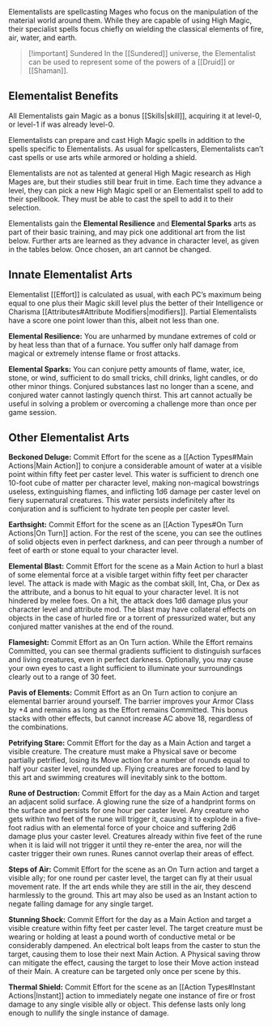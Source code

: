 Elementalists are spellcasting Mages who focus on the manipulation of the material world around them. While they are capable of using High Magic, their specialist spells focus chiefly on wielding the classical elements of fire, air, water, and earth.

> [!important] Sundered
> In the [[Sundered]] universe, the Elementalist can be used to represent some of the powers of a [[Druid]] or [[Shaman]].
## Elementalist Benefits 
All Elementalists gain Magic as a bonus [[Skills|skill]], acquiring it at level-0, or level-1 if was already level-0.

Elementalists can prepare and cast High Magic spells in addition to the spells specific to Elementalists. As usual for spellcasters, Elementalists can’t cast spells or use arts while armored or holding a shield. 

Elementalists are not as talented at general High Magic research as High Mages are, but their studies still bear fruit in time. Each time they advance a level, they can pick a new High Magic spell or an Elementalist spell to add to their spellbook. They must be able to cast the spell to add it to their selection. 

Elementalists gain the **Elemental Resilience** and **Elemental Sparks** arts as part of their basic training, and may pick one additional art from the list below. Further arts are learned as they advance in character level, as given in the tables below. Once chosen, an art cannot be changed.
## Innate Elementalist Arts
Elementalist [[Effort]] is calculated as usual, with each PC’s maximum being equal to one plus their Magic skill level plus the better of their Intelligence or Charisma [[Attributes#Attribute Modifiers|modifiers]]. Partial Elementalists have a score one point lower than this, albeit not less than one.

**Elemental Resilience:** You are unharmed by mundane extremes of cold or by heat less than that of a furnace. You suffer only half damage from magical or extremely intense flame or frost attacks. 

**Elemental Sparks:** You can conjure petty amounts of flame, water, ice, stone, or wind, sufficient to do small tricks, chill drinks, light candles, or do other minor things. Conjured substances last no longer than a scene, and conjured water cannot lastingly quench thirst. This art cannot actually be useful in solving a problem or overcoming a challenge more than once per game session.
## Other Elementalist Arts
**Beckoned Deluge:** Commit Effort for the scene as a [[Action Types#Main Actions|Main Action]] to conjure a considerable amount of water at a visible point within fifty feet per caster level. This water is sufficient to drench one 10-foot cube of matter per character level, making non-magical bowstrings useless, extinguishing flames, and inflicting 1d6 damage per caster level on fiery supernatural creatures. This water persists indefinitely after its conjuration and is sufficient to hydrate ten people per caster level. 

**Earthsight:** Commit Effort for the scene as an [[Action Types#On Turn Actions|On Turn]] action. For the rest of the scene, you can see the outlines of solid objects even in perfect darkness, and can peer through a number of feet of earth or stone equal to your character level. 

**Elemental Blast:** Commit Effort for the scene as a Main Action to hurl a blast of some elemental force at a visible target within fifty feet per character level. The attack is made with Magic as the combat skill, Int, Cha, or Dex as the attribute, and a bonus to hit equal to your character level. It is not hindered by melee foes. On a hit, the attack does 1d6 damage plus your character level and attribute mod. The blast may have collateral effects on objects in the case of hurled fire or a torrent of pressurized water, but any conjured matter vanishes at the end of the round. 

**Flamesight:** Commit Effort as an On Turn action. While the Effort remains Committed, you can see thermal gradients sufficient to distinguish surfaces and living creatures, even in perfect darkness. Optionally, you may cause your own eyes to cast a light sufficient to illuminate your surroundings clearly out to a range of 30 feet. 

**Pavis of Elements:** Commit Effort as an On Turn action to conjure an elemental barrier around yourself. The barrier improves your Armor Class by +4 and remains as long as the Effort remains Committed. This bonus stacks with other effects, but cannot increase AC above 18, regardless of the combinations. 

**Petrifying Stare:** Commit Effort for the day as a Main Action and target a visible creature. The creature must make a Physical save or become partially petrified, losing its Move action for a number of rounds equal to half your caster level, rounded up. Flying creatures are forced to land by this art and swimming creatures will inevitably sink to the bottom. 

**Rune of Destruction:** Commit Effort for the day as a Main Action and target an adjacent solid surface. A glowing rune the size of a handprint forms on the surface and persists for one hour per caster level. Any creature who gets within two feet of the rune will trigger it, causing it to explode in a five-foot radius with an elemental force of your choice and suffering 2d6 damage plus your caster level. Creatures already within five feet of the rune when it is laid will not trigger it until they re-enter the area, nor will the caster trigger their own runes. Runes cannot overlap their areas of effect. 

**Steps of Air:** Commit Effort for the scene as an On Turn action and target a visible ally; for one round per caster level, the target can fly at their usual movement rate. If the art ends while they are still in the air, they descend harmlessly to the ground. This art may also be used as an Instant action to negate falling damage for any single target. 

**Stunning Shock:** Commit Effort for the day as a Main Action and target a visible creature within fifty feet per caster level. The target creature must be wearing or holding at least a pound worth of conductive metal or be considerably dampened. An electrical bolt leaps from the caster to stun the target, causing them to lose their next Main Action. A Physical saving throw can mitigate the effect, causing the target to lose their Move action instead of their Main. A creature can be targeted only once per scene by this. 

**Thermal Shield:** Commit Effort for the scene as an [[Action Types#Instant Actions|Instant]] action to immediately negate one instance of fire or frost damage to any single visible ally or object. This defense lasts only long enough to nullify the single instance of damage.